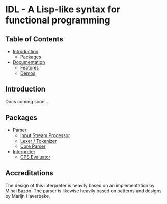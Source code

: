 # IDL - A Lisp-like syntax for functional programming

## Table of Contents

 - [Introduction](#intro) 
    * [Packages](#packages)
 - [Documentation](#docs)
    * [Features](#features)
    * [Demos](#demo)

## <a name="intro"></a> Introduction
Docs coming soon...

## <a name="packages"></a> Packages

  - [Parser]()
    * [Input Stream Processor]()
    * [Lexer / Tokenizer]()
    * [Core Parser]()
  - [Interpreter]()
    * [CPS Evaluator]()
  


## Accreditations
The design of this interpreter is heavily based on an implementation by Mihai Bazon. The parser is likewise heavily based on patterns and designs by Marijn Haverbeke. 
